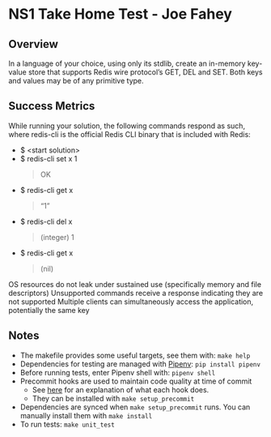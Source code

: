 # NS1 Take Home Test - Joe Fahey

## Overview
In a language of your choice, using only its stdlib, create an in-memory key-value store that supports Redis wire protocol’s GET, DEL and SET. Both keys and values may be of any primitive type.

## Success Metrics
While running your solution, the following commands respond as such, where redis-cli is the official Redis CLI binary that is included with Redis:
* $ \<start solution\>
* $ redis-cli set x 1
    > OK
* $ redis-cli get x
     > “1”
* $ redis-cli del x
    > (integer) 1
* $ redis-cli get x
    > (nil)

OS resources do not leak under sustained use (specifically memory and file descriptors)
Unsupported commands receive a response indicating they are not supported
Multiple clients can simultaneously access the application, potentially the same key


## Notes
* The makefile provides some useful targets, see them with: `make help`
* Dependencies for testing are managed with [Pipenv](https://realpython.com/pipenv-guide/): `pip install pipenv`
* Before running tests, enter Pipenv shell with: `pipenv shell`
* Precommit hooks are used to maintain code quality at time of commit
    * See [here](https://pre-commit.com/hooks.html) for an explanation of what each hook does.
    * They can be installed with `make setup_precommit`
* Dependencies are synced when `make setup_precommit` runs. You can manually install them with `make install`
* To run tests: `make unit_test`
